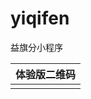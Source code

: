 # yiqifen

益旗分小程序

| 体验版二维码                                |
| ------------------------------------------- |
| [](images/ozAbz5K4DoFkNmjkWS3kuNP0IlTI.jpg) |

